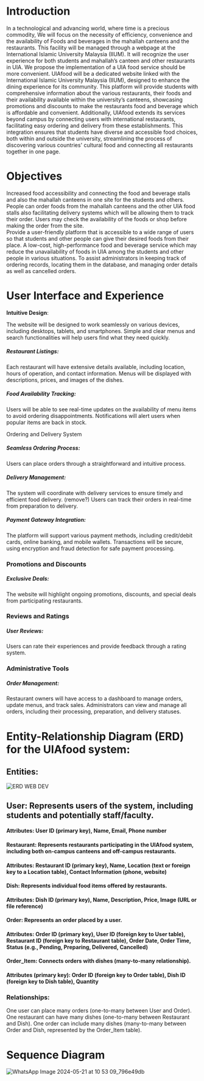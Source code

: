
# Introduction
In a technological and advancing world, where time is a precious commodity, We will focus on  the necessity of efficiency, convenience and the availability of Foods and beverages in the mahallah canteens and the restaurants. This facility will be managed through a webpage at the International Islamic University Malaysia (IIUM). It will recognize the user experience for both students and mahallah’s canteen and other restaurants in UIA. 
We propose the implementation of a UIA food service should be more convenient. UIAfood will be a dedicated website linked with the International Islamic University Malaysia (IIUM), designed to enhance the dining experience for its community. This platform will provide students with comprehensive information about the various restaurants, their foods and their availability available within the university’s canteens, showcasing promotions and discounts to make the restaurants food and beverage which is affordable and convenient. Additionally, UIAfood extends its services beyond campus by connecting users with international restaurants, facilitating easy ordering and delivery from these establishments.
 This integration ensures that students have diverse and accessible food choices, both within and outside the university, streamlining the process of discovering various countries' cultural food and connecting all restaurants together in one page. 

# Objectives
Increased food accessibility and connecting the food and beverage stalls and also the mahallah canteens in one site for the students and others.
People can order foods from the mahallah canteens and the other UIA food stalls also facilitating delivery systems which will be allowing them to track their order.
Users may check the availability of the foods or shop before making the order from the site.     
Provide a user-friendly platform that is accessible to a wide range of users so that students and other people can give their desired foods from their place.
A low-cost, high-performance food and beverage service which may reduce the unavailability of foods in UIA among the students and other people in various situations.
To assist administrators in keeping track of ordering records, locating them in the database, and managing order details as well as cancelled orders.

					 				
			
# User Interface and Experience

 **Intuitive Design**:


The website will be designed to work seamlessly on various devices, including desktops, tablets, and smartphones.
Simple and clear menus and search functionalities will help users find what they need quickly.

##### Restaurant Listings:


Each restaurant will have extensive details available, including location, hours of operation, and contact information.
Menus will be displayed with descriptions, prices, and images of the dishes.

##### Food Availability Tracking:

Users will be able to see real-time updates on the availability of menu items to avoid ordering disappointments.
Notifications will alert users when popular items are back in stock.

Ordering and Delivery System

##### Seamless Ordering Process:

Users can place orders through a straightforward and intuitive process.

##### Delivery Management:

The system will coordinate with delivery services to ensure timely and efficient food delivery. (remove?)
Users can track their orders in real-time from preparation to delivery.

##### Payment Gateway Integration:

The platform will support various payment methods, including credit/debit cards, online banking, and mobile wallets.
Transactions will be secure, using encryption and fraud detection for safe payment processing.

### Promotions and Discounts

##### Exclusive Deals:

The website will highlight ongoing promotions, discounts, and special deals from participating restaurants.

### Reviews and Ratings

##### User Reviews:

Users can rate their experiences and provide feedback through a rating system.

### Administrative Tools

##### Order Management:

Restaurant owners will have access to a dashboard to manage orders, update menus, and track sales.
Administrators can view and manage all orders, including their processing, preparation, and delivery statuses.


# Entity-Relationship Diagram (ERD) for the UIAfood system:


## Entities:
![ERD WEB DEV](https://github.com/tanvironb/webdev/assets/170326332/7db17011-9c5c-46b4-b2de-2de0c9f03f91)

## **User**: Represents users of the system, including students and potentially staff/faculty.


#### **Attributes**: User ID (primary key), Name, Email, Phone number
#### **Restaurant**: Represents restaurants participating in the UIAfood system, including both on-campus canteens and off-campus restaurants.


#### Attributes: Restaurant ID (primary key), Name, Location (text or foreign key to a Location table), Contact Information (phone, website)
#### Dish: Represents individual food items offered by restaurants.


#### Attributes: Dish ID (primary key), Name, Description, Price, Image (URL or file reference)
#### Order: Represents an order placed by a user.


#### Attributes: Order ID (primary key), User ID (foreign key to User table), Restaurant ID (foreign key to Restaurant table), Order Date, Order Time, Status (e.g., Pending, Preparing, Delivered, Cancelled)
#### Order_Item: Connects orders with dishes (many-to-many relationship).


#### Attributes (primary key): Order ID (foreign key to Order table), Dish ID (foreign key to Dish table), Quantity
### Relationships:
One user can place many orders (one-to-many between User and Order).
One restaurant can have many dishes (one-to-many between Restaurant and Dish).
One order can include many dishes (many-to-many between Order and Dish, represented by the Order_Item table).

# Sequence Diagram

![WhatsApp Image 2024-05-21 at 10 53 09_796e49db](https://github.com/tanvironb/webdev/assets/170326332/8e0c1807-cbef-4e9a-af55-5e5db810e61e)


